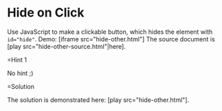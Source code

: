 # Hide on Click

Use JavaScript to make a clickable button, which hides the element with `id="hide"`. 
Demo:
[iframe src="hide-other.html"]
The source document is [play src="hide-other-source.html"|here].

=Hint 1

No hint ;)

=Solution

The solution is demonstrated here: [play src="hide-other.html"].
